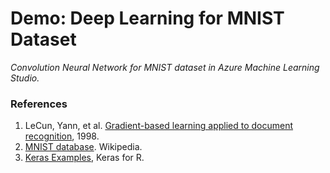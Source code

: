 
# Demo: Deep Learning for MNIST Dataset
_Convolution Neural Network for MNIST dataset in Azure Machine Learning Studio._


### References

1. LeCun, Yann, et al. [Gradient-based learning applied to document recognition](http://yann.lecun.com/exdb/publis/pdf/lecun-98.pdf), 1998. 
1. [MNIST database](https://en.wikipedia.org/wiki/MNIST_database). Wikipedia.
3. [Keras Examples](https://tensorflow.rstudio.com/keras/articles/examples/index.html), Keras for R.
